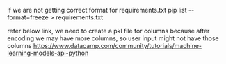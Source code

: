 if we are not getting correct format for requirements.txt
pip list --format=freeze > requirements.txt

refer below link, we need to create a pkl file for columns
because after encoding we may have more columns, so user input might not have those columns
https://www.datacamp.com/community/tutorials/machine-learning-models-api-python
